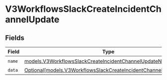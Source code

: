 # V3WorkflowsSlackCreateIncidentChannelUpdate


## Fields

| Field                                                                                                                            | Type                                                                                                                             | Required                                                                                                                         | Description                                                                                                                      |
| -------------------------------------------------------------------------------------------------------------------------------- | -------------------------------------------------------------------------------------------------------------------------------- | -------------------------------------------------------------------------------------------------------------------------------- | -------------------------------------------------------------------------------------------------------------------------------- |
| `name`                                                                                                                           | [models.V3WorkflowsSlackCreateIncidentChannelUpdateName](../models/v3workflowsslackcreateincidentchannelupdatename.md)           | :heavy_check_mark:                                                                                                               | N/A                                                                                                                              |
| `data`                                                                                                                           | [Optional[models.V3WorkflowsSlackCreateIncidentChannelUpdateData]](../models/v3workflowsslackcreateincidentchannelupdatedata.md) | :heavy_minus_sign:                                                                                                               | N/A                                                                                                                              |